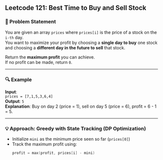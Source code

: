 ## Leetcode 121: Best Time to Buy and Sell Stock

### 🧾 Problem Statement
You are given an array `prices` where `prices[i]` is the price of a stock on the `i-th` day.  
You want to maximize your profit by choosing a **single day to buy** one stock and choosing a **different day in the future to sell** that stock.

Return the **maximum profit** you can achieve.  
If no profit can be made, return `0`.

---

### 🔍 Example

**Input**:  
`prices = [7,1,5,3,6,4]`  
**Output**: `5`  
**Explanation**: Buy on day 2 (price = 1), sell on day 5 (price = 6), profit = 6 - 1 = 5.

---

### 💡 Approach: Greedy with State Tracking (DP Optimization)

- Initialize `mini` as the minimum price seen so far (`prices[0]`)
- Track the maximum profit using:
  ```cpp
  profit = max(profit, prices[i] - mini)
